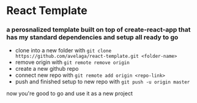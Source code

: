 # React Template
### a perosnalized template built on top of create-react-app that has my standard dependencies and setup all ready to go
- clone into a new folder with `git clone https://github.com/avelaga/react-template.git <folder-name>`
- remove origin with  `git remote remove origin`
- create a new github repo
- connect new repo with `git remote add origin <repo-link>`
- push and finished setup to new repo with `git push -u origin master`

now you're good to go and use it as a new project
